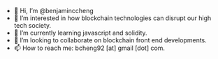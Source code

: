 - 👋 Hi, I’m @benjaminccheng
- 👀 I’m interested in how blockchain technologies can disrupt our high tech society.
- 🌱 I’m currently learning javascript and solidity.
- 💞️ I’m looking to collaborate on blockchain front end developments.
- 📫 How to reach me: bcheng92 [at] gmail [dot] com.

<!---
benjaminccheng/benjaminccheng is a ✨ special ✨ repository because its `README.md` (this file) appears on your GitHub profile.
You can click the Preview link to take a look at your changes.
--->
